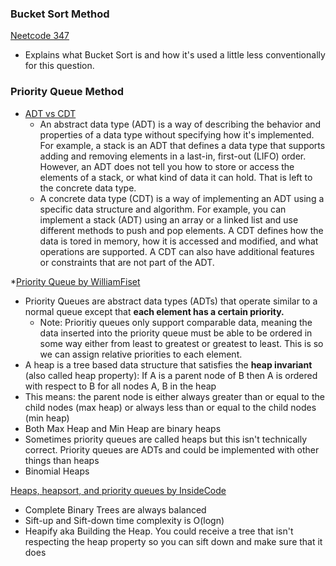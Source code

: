 ### Bucket Sort Method
[Neetcode 347](https://www.youtube.com/watch?v=YPTqKIgVk-k)
* Explains what Bucket Sort is and how it's used a little less conventionally for this question.


### Priority Queue Method
* [ADT vs CDT](https://www.linkedin.com/advice/0/what-difference-between-abstract-concrete-data-types-xecfc#:~:text=An%20abstract%20data%20type%20provides,carried%20out%20in%20a%20particular)
    * An abstract data type (ADT) is a way of describing the behavior and properties of a data type without specifying how it's implemented. For example, a stack is an ADT that defines a data type that supports adding and removing elements in a last-in, first-out (LIFO) order. However, an ADT does not tell you how to store or access the elements of a stack, or what kind of data it can hold. That is left to the concrete data type.
    * A concrete data type (CDT) is a way of implementing an ADT using a specific data structure and algorithm. For example, you can implement a stack (ADT) using an array or a linked list and use different methods to push and pop elements. A CDT defines how the data is tored in memory, how it is accessed and modified, and what operations are supported. A CDT can also have additional features or constraints that are not part of the ADT.

*[Priority Queue by WilliamFiset](https://www.youtube.com/watch?v=wptevk0bshY)
* Priority Queues are abstract data types (ADTs) that operate similar to a normal queue except that **each element has a certain priority.** 
    * Note: Prioritiy queues only support comparable data, meaning the data inserted into the priority queue must be able to be ordered in some way either from least to greatest or greatest to least. This is so we can assign relative priorities to each element. 
* A heap is a tree based data structure that satisfies the **heap invariant** (also called heap property): If A is a parent node of B then A is ordered with respect to B for all nodes A, B in the heap
* This means: the parent node is either always greater than or equal to the child nodes (max heap) or always less than or equal to the child nodes (min heap)
* Both Max Heap and Min Heap are binary heaps
* Sometimes priority queues are called heaps but this isn't technically correct. Priority queues are ADTs and could be implemented with other things than heaps
* Binomial Heaps

[Heaps, heapsort, and priority queues by InsideCode](https://www.youtube.com/watch?v=pLIajuc31qk)
* Complete Binary Trees are always balanced
* Sift-up and Sift-down time complexity is O(logn)
* Heapify aka Building the Heap. You could receive a tree that isn't respecting the heap property so you can sift down and make sure that it does